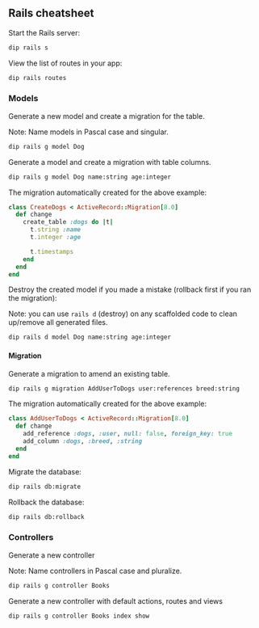 ## Rails cheatsheet

Start the Rails server:

```bash
dip rails s
```

View the list of routes in your app:

```bash
dip rails routes
```

### Models
Generate a new model and create a migration for the table.

Note: Name models in Pascal case and singular.

```bash
dip rails g model Dog
```

Generate a model and create a migration with table columns.

```bash
dip rails g model Dog name:string age:integer
```

The migration automatically created for the above example:

```ruby
class CreateDogs < ActiveRecord::Migration[8.0]
  def change
    create_table :dogs do |t|
      t.string :name
      t.integer :age

      t.timestamps
    end
  end
end
```

Destroy the created model if you made a mistake (rollback first if you ran the migration):

Note: you can use `rails d` (destroy) on any scaffolded code to clean up/remove all generated files.

```bash
dip rails d model Dog name:string age:integer
```

#### Migration

Generate a migration to amend an existing table.

```bash
dip rails g migration AddUserToDogs user:references breed:string
```

The migration automatically created for the above example:

```ruby
class AddUserToDogs < ActiveRecord::Migration[8.0]
  def change
    add_reference :dogs, :user, null: false, foreign_key: true
    add_column :dogs, :breed, :string
  end
end
```

Migrate the database:

```bash
dip rails db:migrate
```

Rollback the database:

```bash
dip rails db:rollback
```

### Controllers
Generate a new controller

Note: Name controllers in Pascal case and pluralize.

```bash
dip rails g controller Books
```

Generate a new controller with default actions, routes and views

```bash
dip rails g controller Books index show
```
